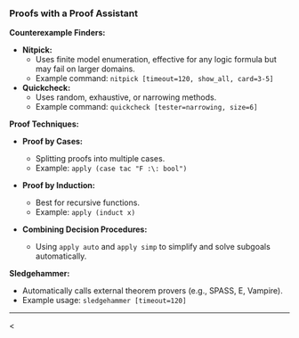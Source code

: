 
###   Proofs with a Proof Assistant

  
**Counterexample Finders:**
- **Nitpick:** 
  - Uses finite model enumeration, effective for any logic formula but may fail on larger domains.
  - Example command: `nitpick [timeout=120, show_all, card=3-5]`
- **Quickcheck:**
  - Uses random, exhaustive, or narrowing methods.
  - Example command: `quickcheck [tester=narrowing, size=6]`

**Proof Techniques:**
- **Proof by Cases:**
  - Splitting proofs into multiple cases.
  - Example: `apply (case tac "F :\: bool")`
  
- **Proof by Induction:**
  - Best for recursive functions.
  - Example: `apply (induct x)`
  
- **Combining Decision Procedures:**
  - Using `apply auto` and `apply simp` to simplify and solve subgoals automatically.

**Sledgehammer:**
- Automatically calls external theorem provers (e.g., SPASS, E, Vampire).
- Example usage: `sledgehammer [timeout=120]`
---

 <